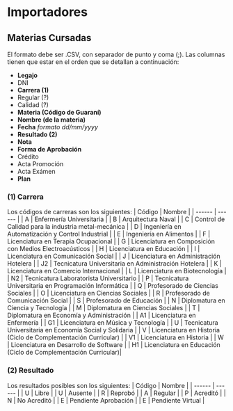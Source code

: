 # Importadores


## Materias Cursadas

El formato debe ser .CSV, con separador de punto y coma (;).
Las columnas tienen que estar en el orden que se detallan a continuación:

- **Legajo**
- DNI
- **Carrera (1)**
- Regular (?)
- Calidad (?)
- **Materia (Código de Guaraní)**
- **Nombre (de la materia)**
- **Fecha** *formato dd/mm/yyyy*
- **Resultado (2)**
- **Nota**
- **Forma de Aprobación**
- Crédito
- Acta Promoción
- Acta Exámen
- **Plan**

### (1) Carrera

Los códigos de carreras son los siguientes:
| Código | Nombre |
| ------ | ------ |
| A | Enfermería Universitaria |
| B | Arquitectura Naval |
| C | Control de Calidad para la industria metal-mecánica |
| D | Ingeniería en Automatización y Control Industrial |
| E | Ingeniería en Alimentos |
| F | Licenciatura en Terapia Ocupacional |
| G | Licenciatura en Composición con Medios Electroacústicos |
| H | Licenciatura en Educación |
| I | Licenciatura en Comunicación Social |
| J | Licenciatura en Administración Hotelera |
| J2 | Tecnicatura Universitaria en Administración Hotelera |
| K | Licenciatura en Comercio Internacional |
| L | Licenciatura en Biotecnología |
| N2 | Tecnicatura Laboratorista Universitario |
| P | Tecnicatura Universitaria en Programación Informática |
| Q | Profesorado de Ciencias Sociales |
| O | Licenciatura en Ciencias Sociales |
| R | Profesorado de Comunicación Social |
| S | Profesorado de Educación |
| N | Diplomatura en Ciencia y Tecnología |
| M | Diplomatura en Ciencias Sociales |
| T | Diplomatura en Economía y Administración |
| A1 | Licenciatura en Enfermería |
| G1 | Licenciatura en Música y Tecnología |
| U | Tecnicatura Universitaria en Economía Social y Solidaria |
| V | Licenciatura en Historia (Ciclo de Complementación Curricular) |
| V1 | Licenciatura en Historia |
| W | Licenciatura en Desarrollo de Software |
| H1 | Licenciatura en Educación (Ciclo de Complementación Curricular)| 

### (2) Resultado

Los resultados posibles son los siguientes:
| Código | Nombre |
| ------ | ------ |
| U | Libre |
| U | Ausente |
| R | Reprobó |
| A | Regular |
| P | Acreditó |
| N | No Acreditó |
| E | Pendiente Aprobación |
| E | Pendiente Virtual |
